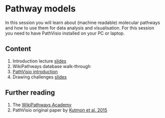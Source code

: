 # Pathway models
In this session you will learn about (machine readable) molecular pathways and how to use them for data analysis and visualisation. For this session you need to have PathVisio installed on your PC or laptop. 

## Content
1. Introduction lecture [slides]()
2. WikiPathways database walk-through
3. [PathVisio introduction](https://pathvisio.org/tutorials/getting-started.html)
4. Drawing challenges [slides]()

## Further reading
1. The [WikiPathways Academy](https://academy.wikipathways.org/)
2. PathVisio original paper by [Kutmon et al. 2015](https://doi.org/10.1371/journal.pcbi.1004085)
